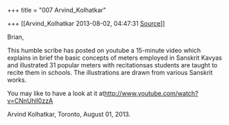 +++
title = "007 Arvind_Kolhatkar"

+++
[[Arvind_Kolhatkar	2013-08-02, 04:47:31 [Source](https://groups.google.com/g/samskrita/c/dEHfjVrQZiw)]]



Brian,

  

This humble scribe has posted on youtube a 15-minute video which explains in brief the basic concepts of meters employed in Sanskrit Kavyas and illustrated 31 popular meters with recitationsas students are taught to recite them in schools. The illustrations are drawn from various Sanskrit works.

  

You may like to have a look at it at<http://www.youtube.com/watch?v=CNnUhll0zzA>

  

Arvind Kolhatkar, Toronto, August 01, 2013.

